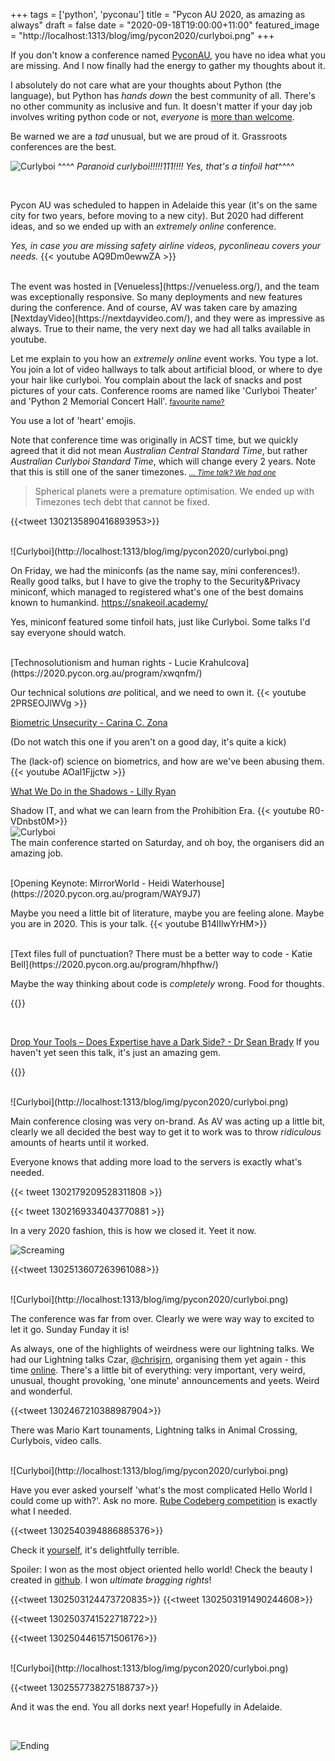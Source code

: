 +++
tags = ['python', 'pyconau']
title = "Pycon AU 2020, as amazing as always"
draft = false
date = "2020-09-18T19:00:00+11:00"
featured_image = "http://localhost:1313/blog/img/pycon2020/curlyboi.png"
+++

If you don't know a conference named [PyconAU](https://2020.pycon.org.au/), you have no idea what you are missing. And I now finally had the energy to gather my thoughts about it.


<!--more-->

I absolutely do not care what are your thoughts about Python (the language),
but Python has _hands down_ the best community of all. There's no other community as inclusive and fun. It doesn't matter if your day job involves writing python code or not, _everyone_ is [more than welcome](https://2020.pycon.org.au/culture/).

Be warned we are a _tad_ unusual, but we are proud of it. Grassroots conferences are the best.

![Curlyboi](http://localhost:1313/blog/img/pycon2020/curlyboi.png)
^^^^ _Paranoid curlyboi!!!!!111!!!! Yes, that's a tinfoil hat_^^^^

<br/>

Pycon AU was scheduled to happen in Adelaide this year (it's on the same city for two years, before moving to a new city). But 2020 had different ideas, and so we ended up with
an _extremely online_ conference.



_Yes, in case you are missing safety airline videos, pyconlineau covers your needs._
{{< youtube AQ9Dm0ewwZA >}}

<br/>
The event was hosted in [Venueless](https://venueless.org/), and the team was exceptionally responsive. So many deployments and new features during the conference.
And of course, AV was taken care by amazing [NextdayVideo](https://nextdayvideo.com/), and they were as impressive as always. True to their name, the very next day we had all talks available in youtube.


Let me explain to you how an _extremely online_ event works.
You type a lot. You join a lot of video hallways to talk about artificial blood, or where to dye your hair like curlyboi. You complain about the lack of snacks and post pictures of your cats. Conference rooms are named like 'Curlyboi Theater' and 'Python 2 Memorial Concert Hall'. <small> [favourite name?](https://twitter.com/CgCnu/status/1302076669306392576?s=20)</small>

You use a lot of 'heart' emojis.  


Note that conference time was originally in ACST time, but we quickly agreed that it did not mean _Australian Central Standard Time_, but rather _Australian Curlyboi Standard Time_, which will change every 2 years. Note that this is still one of the saner timezones. <small>_[... Time talk? We had one](https://2020.pycon.org.au/program/ddcvam/)_</small>


<blockquote>Spherical planets were a premature optimisation. We ended up with Timezones tech debt that cannot be fixed. </blockquote>

{{<tweet 1302135890416893953>}}


<br/>
![Curlyboi](http://localhost:1313/blog/img/pycon2020/curlyboi.png)
<br/>

On Friday, we had the miniconfs (as the name say, mini conferences!). Really good talks, but I have to give the trophy to the Security&Privacy miniconf, which managed to registered what's one of the best domains known to humankind.
<https://snakeoil.academy/>

Yes, miniconf featured some tinfoil hats, just like Curlyboi.
Some talks I'd say everyone should watch.

<br/>
[Technosolutionism and human rights - Lucie Krahulcova](https://2020.pycon.org.au/program/xwqnfm/)

Our technical solutions _are_ political, and we need to own it.
{{< youtube 2PRSEOJlWVg >}}
<br/>

[Biometric Unsecurity - Carina C. Zona](https://2020.pycon.org.au/program/9l3nty/)

(Do not watch this one if you aren't on a good day, it's quite a kick)

The (lack-of) science on biometrics, and how are we've been abusing them.
{{< youtube AOal1Fjjctw >}}
<br/>

[What We Do in the Shadows -  Lilly Ryan](https://2020.pycon.org.au/program/dm7uvv/)

Shadow IT, and what we can learn from the Prohibition Era.
{{< youtube R0-VDnbst0M>}}
<br/>
![Curlyboi](http://localhost:1313/blog/img/pycon2020/curlyboi.png)
<br/>
The main conference started on Saturday, and oh boy, the organisers did an amazing job.

<br/>
[Opening Keynote: MirrorWorld - Heidi Waterhouse](https://2020.pycon.org.au/program/WAY9J7)

Maybe you need a little bit of literature, maybe you are feeling alone. Maybe you are in 2020.
This is your talk.
{{< youtube B14lIlwYrHM>}}

<br/>
[Text files full of punctuation? There must be a better way to code - Katie Bell](https://2020.pycon.org.au/program/hhpfhw/)

Maybe the way thinking about code is _completely_ wrong. Food for thoughts.

{{<youtube U33L10xoWzM>}}

<br/>

[Drop Your Tools – Does Expertise have a Dark Side? - Dr Sean Brady](https://2020.pycon.org.au/program/sfqqtu/)
If you haven't yet seen this talk, it's just an amazing gem.

{{<youtube Yv4tI6939q0>}}

<br/>
![Curlyboi](http://localhost:1313/blog/img/pycon2020/curlyboi.png)
<br/>

Main conference closing was very on-brand. As AV was acting up a little bit, clearly we all decided the best way to get it to work was to throw _ridiculous_ amounts of hearts until it worked.

Everyone knows that adding more load to the servers is exactly what's needed.

{{< tweet 1302179209528311808 >}}

{{< tweet 1302169334043770881 >}}

In a very 2020 fashion, this is how we closed it. Yeet it now.

![Screaming](http://localhost:1313/blog/img/pycon2020/closing.png)

{{<tweet 1302513607263961088>}}

<br/>
![Curlyboi](http://localhost:1313/blog/img/pycon2020/curlyboi.png)
<br/>

The conference was far from over. Clearly we were way way to excited to let it go.
Sunday Funday it is!

As always, one of the highlights of weirdness were our lightning talks. We had our Lightning talks Czar, [@chrisjrn](https://twitter.com/chrisjrn), organising them yet again - this time [online](https://www.youtube.com/watch?v=1FJ467Tsf34&
). There's a little bit of everything: very important, very weird, unusual, thought provoking, 'one minute' announcements and yeets. Weird and wonderful.

{{<tweet 1302467210388987904>}}

There was Mario Kart tounaments, Lightning talks in Animal Crossing, Curlybois, video calls.





<br/>
![Curlyboi](http://localhost:1313/blog/img/pycon2020/curlyboi.png)
<br/>

Have you ever asked yourself 'what's the most complicated Hello World I could come up with?'. Ask no more. [Rube Codeberg competition](https://2020.pycon.org.au/program/sun/) is exactly what I needed.

{{<tweet 1302540394886885376>}}


Check it [yourself](https://www.youtube.com/watch?v=16q8LVfVkHI), it's delightfully terrible.

Spoiler: I won as the most object oriented hello world! Check the beauty I created in [github](https://github.com/cintiadr/pycon-helloworld). I won _ultimate bragging rights_!

{{<tweet 1302503124473720835>}}
{{<tweet 1302503191490244608>}}

{{<tweet 1302503741522718722>}}

{{<tweet 1302504461571506176>}}


<br/>
![Curlyboi](http://localhost:1313/blog/img/pycon2020/curlyboi.png)
<br/>


{{<tweet 1302557738275188737>}}

And it was the end. You all dorks next year! Hopefully in Adelaide.

<br/>

![Ending](http://localhost:1313/blog/img/pycon2020/ending.jpg)
